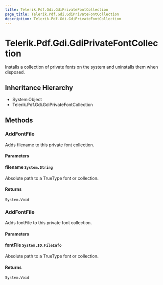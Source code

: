 ```yaml
---
title: Telerik.Pdf.Gdi.GdiPrivateFontCollection
page_title: Telerik.Pdf.Gdi.GdiPrivateFontCollection
description: Telerik.Pdf.Gdi.GdiPrivateFontCollection
---
```


# Telerik.Pdf.Gdi.GdiPrivateFontCollection

Installs a collection of private fonts on the system and uninstalls 
                them when disposed.

## Inheritance Hierarchy

* System.Object
* Telerik.Pdf.Gdi.GdiPrivateFontCollection

## Methods

###  AddFontFile

Adds filename to this private font collection.

#### Parameters

#### filename `System.String`

Absolute path to a TrueType font or collection.

#### Returns

`System.Void` 

###  AddFontFile

Adds fontFile to this private font collection.

#### Parameters

#### fontFile `System.IO.FileInfo`

Absolute path to a TrueType font or collection.

#### Returns

`System.Void` 


